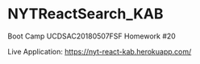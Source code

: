 # NYTReactSearch_KAB
Boot Camp UCDSAC20180507FSF Homework #20

Live Application: https://nyt-react-kab.herokuapp.com/